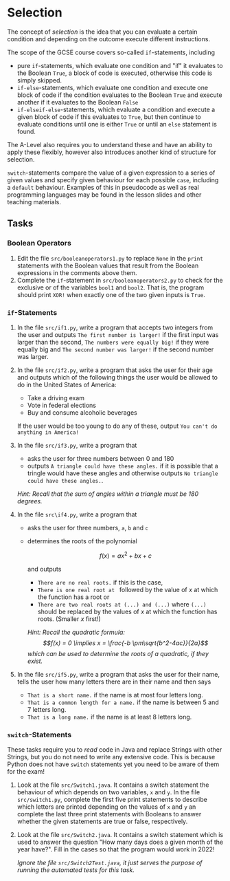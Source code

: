 # Selection

The concept of *selection* is the idea that you can evaluate a certain condition and depending on the outcome execute different instructions. 

The scope of the GCSE course covers so-called `if`-statements, including 
* pure `if`-statements, which evaluate one condition and "if" it evaluates to the Boolean `True`, a block of code is executed, otherwise this code is simply skipped. 
* `if-else`-statements, which evaluate one condition and execute one block of code if the condition evaluates to the Boolean `True` and execute another if it evaluates to the Boolean `False`
* `if-elseif-else`-statements, which evaluate a condition and execute a given block of code if this evaluates to `True`, but then continue to evaluate conditions until one is either `True` or until an `else` statement is found. 

The A-Level also requires you to understand these and have an ability to apply these flexibly, however also introduces another kind of  structure for selection. 

`switch`-statements compare the value of a given expression to a series of given values and specify given behaviour for each possible `case`, including a `default` behaviour. Examples of this in pseudocode as well as real programming languages may be found in the lesson slides and other teaching materials. 

## Tasks

### Boolean Operators

1) Edit the file `src/booleanoperators1.py` to replace `None` in the `print` statements with the Boolean values that result from the Boolean expressions in the comments above them.
2) Complete the `if`-statement in `src/booleanoperators2.py` to check for the exclusive or of the variables `bool1` and `bool2`. That is, the program should print `XOR!` when exactly one of the two given inputs is `True`.

### `if`-Statements
1) In the file `src/if1.py`, write a program that accepts two integers from the user and outputs `The first number is larger!` if the first input was larger than the second, `The numbers were equally big!` if they were equally big and `The second number was larger!` if the second number was larger.
2) In the file `src/if2.py`, write a program that asks the user for their age and outputs which of the following things the user would be allowed to do in the United States of America:
    - Take a driving exam
    - Vote in federal elections
    - Buy and consume alcoholic beverages

   If the user would be too young to do any of these, output `You can't do anything in America!`
3) In the file `src/if3.py`, write a program that
    - asks the user for three numbers between 0 and 180
    - outputs `A triangle could have these angles.` if it is possible that a tringle would have these angles and otherwise outputs `No triangle could have these angles.`. 

    *Hint: Recall that the sum of angles within a triangle must be 180 degrees.*
4) In the file `src\if4.py`, write a program that 
    - asks the user for three numbers, `a`, `b` and `c`
    - determines the roots of the polynomial 
      
      $$f(x) = ax^2 + bx + c$$
      
      and outputs 
        - `There are no real roots.` if this is the case,
        - `There is one real root at ` followed by the value of $x$ at which the function has a root or
        - `There are two real roots at (...) and (...)` where `(...)` should be replaced by the values of $x$ at which the function has roots. (Smaller $x$ first!) 

      *Hint: Recall the quadratic formula: $$f(x) = 0 \implies x = \frac{-b \pm\sqrt{b^2-4ac}}{2a}$$ which can be used to determine the roots of a quadratic, if they exist.*
5) In the file `src/if5.py`, write a program that asks the user for their name, tells the user how many letters there are in their name and then says
    - `That is a short name.` if the name is at most four letters long.
    - `That is a common length for a name.` if the name is between 5 and 7 letters long. 
    - `That is a long name.` if the name is at least 8 letters long.

### `switch`-Statements
These tasks require you to *read* code in Java and replace Strings with other Strings, but you do not need to write any extensive code. This is because Python does not have `switch` statements yet you need to be aware of them for the exam!

1) Look at the file `src/Switch1.java`. It contains a switch statement the behaviour of which depends on two variables, `x` and `y`. In the file `src/switch1.py`, complete the first five print statements to describe which letters are printed depending on the values of `x` and `y` an complete the last three print statements with Booleans to answer whether the given statements are true or false, respectively.
2) Look at the file `src/Switch2.java`. It contains a switch statement which is used to answer the question "How many days does a given month of the year have?". Fill in the cases so that the program would work in 2022! 

   *Ignore the file `src/Switch2Test.java`, it just serves the purpose of running the automated tests for this task.* 